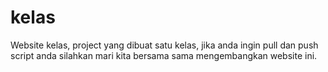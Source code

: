 # kelas
Website kelas, project yang dibuat satu kelas, jika anda ingin pull dan push script anda silahkan mari kita bersama sama mengembangkan website ini.
